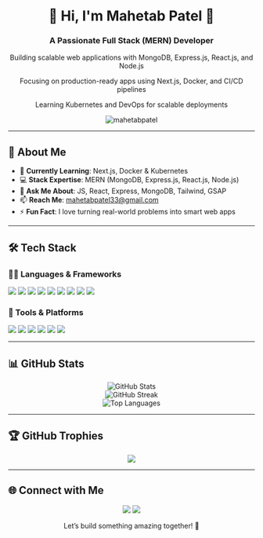 <div align="center">
  <h1>🤍 Hi, I'm Mahetab Patel 🤍</h1>
  <h3>A Passionate Full Stack (MERN) Developer</h3>
  <p>Building scalable web applications with MongoDB, Express.js, React.js, and Node.js</p>
  <p>Focusing on production-ready apps using Next.js, Docker, and CI/CD pipelines</p>
  <p>Learning Kubernetes and DevOps for scalable deployments</p>

  <img src="https://komarev.com/ghpvc/?username=mahetabpatel&label=Profile%20views&color=0e75b6&style=flat" alt="mahetabpatel" />
</div>

---

## 🚀 About Me

- 🌱 **Currently Learning**: Next.js, Docker & Kubernetes
- 💻 **Stack Expertise**: MERN (MongoDB, Express.js, React.js, Node.js)
- 💬 **Ask Me About**: JS, React, Express, MongoDB, Tailwind, GSAP
- 📫 **Reach Me**: [mahetabpatel33@gmail.com](mailto:mahetabpatel33@gmail.com)
- ⚡ **Fun Fact**: I love turning real-world problems into smart web apps

---

## 🛠️ Tech Stack

### 👨‍💻 Languages & Frameworks

<p align="left">
  <img src="https://img.shields.io/badge/JavaScript-F7DF1E?style=for-the-badge&logo=javascript&logoColor=black"/>
  <img src="https://img.shields.io/badge/Node.js-339933?style=for-the-badge&logo=node.js&logoColor=white"/>
  <img src="https://img.shields.io/badge/Express.js-404D59?style=for-the-badge"/>
  <img src="https://img.shields.io/badge/React-20232A?style=for-the-badge&logo=react&logoColor=61DAFB"/>
  <img src="https://img.shields.io/badge/MongoDB-4EA94B?style=for-the-badge&logo=mongodb&logoColor=white"/>
  <img src="https://img.shields.io/badge/HTML5-E34F26?style=for-the-badge&logo=html5&logoColor=white"/>
  <img src="https://img.shields.io/badge/CSS3-1572B6?style=for-the-badge&logo=css3&logoColor=white"/>
  <img src="https://img.shields.io/badge/Redux-593D88?style=for-the-badge&logo=redux&logoColor=white"/>
  <img src="https://img.shields.io/badge/Java-ED8B00?style=for-the-badge&logo=java&logoColor=white"/>
</p>

### 🧰 Tools & Platforms

<p align="left">
  <img src="https://img.shields.io/badge/Firebase-ffca28?style=for-the-badge&logo=firebase&logoColor=black"/>
  <img src="https://img.shields.io/badge/Postman-FF6C37?style=for-the-badge&logo=postman&logoColor=white"/>
  <img src="https://img.shields.io/badge/Docker-2496ED?style=for-the-badge&logo=docker&logoColor=white"/>
  <img src="https://img.shields.io/badge/Kubernetes-326CE5?style=for-the-badge&logo=kubernetes&logoColor=white"/>
  <img src="https://img.shields.io/badge/Git-F05032?style=for-the-badge&logo=git&logoColor=white"/>
  <img src="https://img.shields.io/badge/VSCode-007ACC?style=for-the-badge&logo=visual-studio-code&logoColor=white"/>
</p>

---

## 📊 GitHub Stats

<p align="center">
  <img src="https://github-readme-stats.vercel.app/api?username=mahetabpatel&show_icons=true&theme=radical" alt="GitHub Stats" />
  <br />
  <img src="https://github-readme-streak-stats.herokuapp.com?user=mahetabpatel&theme=radical&hide_border=true" alt="GitHub Streak" />
  <br />
  <img src="https://github-readme-stats.vercel.app/api/top-langs/?username=mahetabpatel&layout=compact&theme=radical" alt="Top Languages" />
</p>

---

## 🏆 GitHub Trophies

<p align="center">
  <img src="https://github-profile-trophy.vercel.app/?username=mahetabpatel&theme=darkhub&no-frame=true&no-bg=true" />
</p>

---

## 🌐 Connect with Me

<p align="center">
  <a href="mailto:mahetabpatel33@gmail.com"><img src="https://img.shields.io/badge/Gmail-red?style=for-the-badge&logo=gmail&logoColor=white" /></a>
  <a href="https://www.linkedin.com/in/mahetab-patel-0b0a54292/" target="_blank"><img src="https://img.shields.io/badge/LinkedIn-blue?style=for-the-badge&logo=linkedin&logoColor=white" /></a>
</p>

<p align="center">Let’s build something amazing together! 🚀</p>
